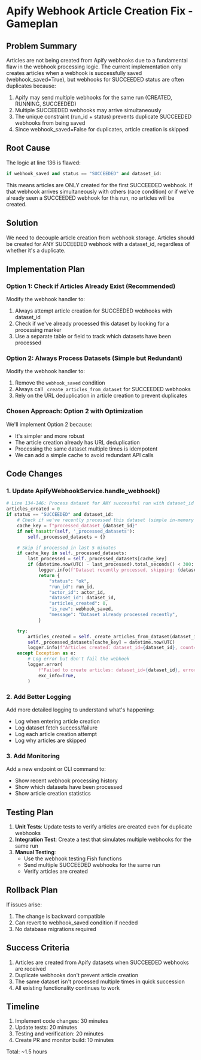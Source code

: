 # Apify Webhook Article Creation Fix - Gameplan

## Problem Summary

Articles are not being created from Apify webhooks due to a fundamental flaw in the webhook processing logic. The current implementation only creates articles when a webhook is successfully saved (webhook_saved=True), but webhooks for SUCCEEDED status are often duplicates because:

1. Apify may send multiple webhooks for the same run (CREATED, RUNNING, SUCCEEDED)
2. Multiple SUCCEEDED webhooks may arrive simultaneously
3. The unique constraint (run_id + status) prevents duplicate SUCCEEDED webhooks from being saved
4. Since webhook_saved=False for duplicates, article creation is skipped

## Root Cause

The logic at line 136 is flawed:
```python
if webhook_saved and status == "SUCCEEDED" and dataset_id:
```

This means articles are ONLY created for the first SUCCEEDED webhook. If that webhook arrives simultaneously with others (race condition) or if we've already seen a SUCCEEDED webhook for this run, no articles will be created.

## Solution

We need to decouple article creation from webhook storage. Articles should be created for ANY SUCCEEDED webhook with a dataset_id, regardless of whether it's a duplicate.

## Implementation Plan

### Option 1: Check if Articles Already Exist (Recommended)

Modify the webhook handler to:
1. Always attempt article creation for SUCCEEDED webhooks with dataset_id
2. Check if we've already processed this dataset by looking for a processing marker
3. Use a separate table or field to track which datasets have been processed

### Option 2: Always Process Datasets (Simple but Redundant)

Modify the webhook handler to:
1. Remove the `webhook_saved` condition
2. Always call `_create_articles_from_dataset` for SUCCEEDED webhooks
3. Rely on the URL deduplication in article creation to prevent duplicates

### Chosen Approach: Option 2 with Optimization

We'll implement Option 2 because:
- It's simpler and more robust
- The article creation already has URL deduplication
- Processing the same dataset multiple times is idempotent
- We can add a simple cache to avoid redundant API calls

## Code Changes

### 1. Update ApifyWebhookService.handle_webhook()

```python
# Line 134-146: Process dataset for ANY successful run with dataset_id
articles_created = 0
if status == "SUCCEEDED" and dataset_id:
    # Check if we've recently processed this dataset (simple in-memory cache)
    cache_key = f"processed_dataset_{dataset_id}"
    if not hasattr(self, '_processed_datasets'):
        self._processed_datasets = {}

    # Skip if processed in last 5 minutes
    if cache_key in self._processed_datasets:
        last_processed = self._processed_datasets[cache_key]
        if (datetime.now(UTC) - last_processed).total_seconds() < 300:
            logger.info(f"Dataset recently processed, skipping: {dataset_id}")
            return {
                "status": "ok",
                "run_id": run_id,
                "actor_id": actor_id,
                "dataset_id": dataset_id,
                "articles_created": 0,
                "is_new": webhook_saved,
                "message": "Dataset already processed recently",
            }

    try:
        articles_created = self._create_articles_from_dataset(dataset_id)
        self._processed_datasets[cache_key] = datetime.now(UTC)
        logger.info(f"Articles created: dataset_id={dataset_id}, count={articles_created}")
    except Exception as e:
        # Log error but don't fail the webhook
        logger.error(
            f"Failed to create articles: dataset_id={dataset_id}, error={str(e)}",
            exc_info=True,
        )
```

### 2. Add Better Logging

Add more detailed logging to understand what's happening:
- Log when entering article creation
- Log dataset fetch success/failure
- Log each article creation attempt
- Log why articles are skipped

### 3. Add Monitoring

Add a new endpoint or CLI command to:
- Show recent webhook processing history
- Show which datasets have been processed
- Show article creation statistics

## Testing Plan

1. **Unit Tests**: Update tests to verify articles are created even for duplicate webhooks
2. **Integration Test**: Create a test that simulates multiple webhooks for the same run
3. **Manual Testing**:
   - Use the webhook testing Fish functions
   - Send multiple SUCCEEDED webhooks for the same run
   - Verify articles are created

## Rollback Plan

If issues arise:
1. The change is backward compatible
2. Can revert to webhook_saved condition if needed
3. No database migrations required

## Success Criteria

1. Articles are created from Apify datasets when SUCCEEDED webhooks are received
2. Duplicate webhooks don't prevent article creation
3. The same dataset isn't processed multiple times in quick succession
4. All existing functionality continues to work

## Timeline

1. Implement code changes: 30 minutes
2. Update tests: 20 minutes
3. Testing and verification: 20 minutes
4. Create PR and monitor build: 10 minutes

Total: ~1.5 hours
